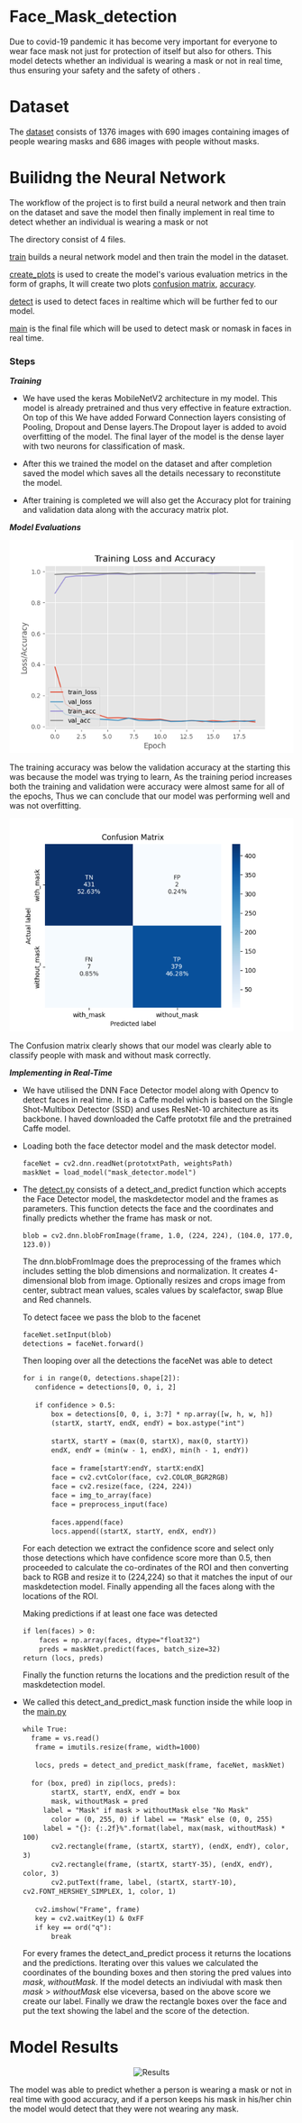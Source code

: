 # **Face_Mask_detection**

Due to covid-19 pandemic it has become very important for everyone to wear face mask not just for protection of itself but also for others. This model detects whether an 
individual is wearing a mask or not in real time, thus ensuring your safety and the safety of others .

# **Dataset**

The [dataset](https://github.com/xoikia/Face_mask_detection/tree/main/Face_Mask_Detection/dataset) consists of 1376 images with 690 images containing images of people 
wearing masks and 686 images with people without masks.

# **Builidng the Neural Network**

The workflow of the project is  to first build a neural network and then train on the dataset and save the model then finally implement in real time to detect whether 
an individual is wearing a mask or not

The directory consist of 4 files.

[train](https://github.com/xoikia/Face_mask_detection/blob/main/Face_Mask_Detection/train.py) builds a neural network model and then train 
the model in the dataset.

[create_plots](https://github.com/xoikia/Face_mask_detection/blob/main/Face_Mask_Detection/create_plots.py) is used to create the model's various evaluation metrics in
the form of graphs, It will create two plots [confusion matrix](https://github.com/xoikia/Face_mask_detection/blob/main/Face_Mask_Detection/Confusion%20Matrix.png), 
[accuracy](https://github.com/xoikia/Face_mask_detection/blob/main/Face_Mask_Detection/plot.png).

[detect](https://github.com/xoikia/Face_mask_detection/blob/main/Face_Mask_Detection/detect.py) is used to detect faces in realtime which will be further fed to our model.

[main](https://github.com/xoikia/Face_mask_detection/blob/main/Face_Mask_Detection/main.py) is the final file which will be used to detect mask or nomask in faces in real time.

### **Steps**
      
***Training***

   * We have used the keras MobileNetV2 architecture in my model. This model is already pretrained and thus very effective in feature extraction. On top of this 
     We have added Forward Connection layers consisting of Pooling, Dropout and Dense layers.The Dropout layer is added to avoid overfitting of the model. The 
     final layer of the model is the dense layer with two neurons for classification of mask.
      
   * After this we trained the model on the dataset and after completion saved the model which saves all the details necessary to reconstitute the model.
      
   * After training is completed we will also get the Accuracy plot for training and validation data along with the accuracy matrix plot.

***Model Evaluations***

<p align="center">
   <img src="https://github.com/xoikia/Face_mask_detection/blob/main/Face_Mask_Detection/plot.png" alt="Accuracy_Loss">
</p>

   The training accuracy was below the validation accuracy at the starting this was because the model was trying to learn, As the training period increases both
   the training  and validation were accuracy were almost same for all of the epochs, Thus we can conclude that our  model was performing well and was not 
   overfitting.
   
   
   
 <p align="center">
   <img src="https://github.com/xoikia/Face_mask_detection/blob/main/Face_Mask_Detection/Confusion%20Matrix.png" alt="Confusion Matrix">
</p>

   The Confusion matrix clearly shows that our model was clearly able to classify  people with mask and without mask correctly.
      
***Implementing in Real-Time***
    
   * We have utilised the DNN Face Detector model along with Opencv to detect faces in real time. It is a Caffe model which is based on the Single Shot-Multibox 
     Detector (SSD) and uses ResNet-10 architecture as its backbone. I haved downloaded the Caffe prototxt file and the  pretrained Caffe model.
     
   * Loading both the face detector model and the mask detector model.
      ```
      faceNet = cv2.dnn.readNet(prototxtPath, weightsPath)
      maskNet = load_model("mask_detector.model")
      ```
      
   * The [detect.py](https://github.com/xoikia/Face_mask_detection/blob/main/Face_Mask_Detection/detect.py) consists of a detect_and_predict function which accepts the Face              Detector model, the maskdetector model and the frames as parameters. This function detects the face and the coordinates and finally predicts whether the frame has
     mask or not.
     ```
     blob = cv2.dnn.blobFromImage(frame, 1.0, (224, 224), (104.0, 177.0, 123.0))
     ```
     The dnn.blobFromImage does the preprocessing of the frames which includes setting the blob dimensions and normalization. It creates 4-dimensional blob from image.                Optionally resizes and crops image from center, subtract mean values, scales values by scalefactor, swap Blue and Red channels.
     
     To detect facee we pass the blob to the facenet 
     ```
     faceNet.setInput(blob)
     detections = faceNet.forward()
     ```
     Then looping over all the detections the faceNet was able to detect
     ```
     for i in range(0, detections.shape[2]):
        confidence = detections[0, 0, i, 2]

        if confidence > 0.5:
            box = detections[0, 0, i, 3:7] * np.array([w, h, w, h])
            (startX, startY, endX, endY) = box.astype("int")
            
            startX, startY = (max(0, startX), max(0, startY))
            endX, endY = (min(w - 1, endX), min(h - 1, endY))

            face = frame[startY:endY, startX:endX]
            face = cv2.cvtColor(face, cv2.COLOR_BGR2RGB)
            face = cv2.resize(face, (224, 224))
            face = img_to_array(face)
            face = preprocess_input(face)

            faces.append(face)
            locs.append((startX, startY, endX, endY))
      ```
      
      For each detection we extract the confidence score and select only those detections which have confidence score more than 0.5, then proceeded to 
      calculate the co-ordinates of the ROI and then converting back to RGB and resize it to (224,224) so that it matches the input of our maskdetection
      model. Finally appending all the faces along with the locations of the ROI.
      
       Making predictions if at least one face was detected
     ```
     if len(faces) > 0:
         faces = np.array(faces, dtype="float32")
         preds = maskNet.predict(faces, batch_size=32)
     return (locs, preds)
     ```
    
      Finally the function returns the locations and the prediction result of the maskdetection model.
      
      
  * We called this detect_and_predict_mask function inside the while loop in the [main.py](https://github.com/xoikia/Face_mask_detection/blob/main/Face_Mask_Detection/main.py)
    ```
    while True:
      frame = vs.read()
	   frame = imutils.resize(frame, width=1000)

	   locs, preds = detect_and_predict_mask(frame, faceNet, maskNet)
      
      for (box, pred) in zip(locs, preds):
		   startX, startY, endX, endY = box
		   mask, withoutMask = pred
         label = "Mask" if mask > withoutMask else "No Mask"
		   color = (0, 255, 0) if label == "Mask" else (0, 0, 255)
         label = "{}: {:.2f}%".format(label, max(mask, withoutMask) * 100)
		   cv2.rectangle(frame, (startX, startY), (endX, endY), color, 3)
		   cv2.rectangle(frame, (startX, startY-35), (endX, endY), color, 3)
		   cv2.putText(frame, label, (startX, startY-10), cv2.FONT_HERSHEY_SIMPLEX, 1, color, 1)

	   cv2.imshow("Frame", frame)
	   key = cv2.waitKey(1) & 0xFF
	   if key == ord("q"):
		   break
     ```
     
    For every frames the detect_and_predict process it returns the locations and the predictions. Iterating over this values we calculated the coordinates of the 
    bounding boxes and then storing the pred values into *mask*, *withoutMask*. If the model detects an indiviudal with mask then *mask* > *withoutMask* else viceversa,
    based on the above score we create our label. Finally we draw the rectangle boxes over the face and put the text showing the label and the score of the detection.
    
    
# **Model Results**

<p align="center">
   <img src="https://github.com/xoikia/Face_mask_detection/blob/main/Face_Mask_Detection/Video/Demo.gif" alt="Results">
</p>

The model was able to predict whether a person is wearing a mask or not in real time with good accuracy, and if a person keeps his mask in his/her chin the model would detect that they were not wearing any mask.

      
    
    
    
    
    

      
    
    
